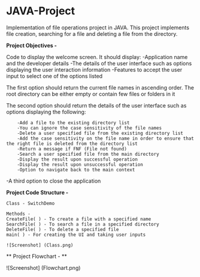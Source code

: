 # JAVA-Project
Implementation of file operations project in JAVA. This project implements file creation, searching for a file and deleting a file from the directory. 

**Project Objectives -** 

Code to display the welcome screen. It should display:
    -Application name and the developer details
    -The details of the user interface such as options displaying the user interaction information
    -Features to accept the user input to select one of the options listed

The first option should return the current file names in ascending order. The root directory can be either empty or contain few files or folders in it

The second option should return the details of the user interface such as options displaying the following:

        -Add a file to the existing directory list
        -You can ignore the case sensitivity of the file names
        -Delete a user specified file from the existing directory list
        -Add the case sensitivity on the file name in order to ensure that the right file is deleted from the directory list
        -Return a message if FNF (File not found)
        -Search a user specified file from the main directory
        -Display the result upon successful operation
        -Display the result upon unsuccessful operation
        -Option to navigate back to the main context

-A third option to close the application


**Project Code Structure -** 

    Class - SwitchDemo

    Methods -
    CreateFile( ) - To create a file with a specified name
    SearchFile( ) - To search a file in a specified directory
    DeleteFile( ) - To delete a specified file
    main( ) - For creating the UI and taking user inputs

    ![Screenshot] (Class.png)
    
** Project Flowchart - **

 ![Screenshot] (Flowchart.png)
